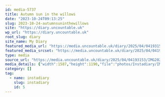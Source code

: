```yaml
---
id: media-5737
title: Autumn sun in the willows
date: "2023-10-24T09:13:25"
slug: 2023-10-24-autumnsuninthewillows
site: "https://diary.uncountable.uk"
wp_url: "https://diary.uncountable.uk"
root_slug: diary
site_name: My Diary
featured_media_url: "https://media.uncountable.uk/diary/2025/04/04193153/IMG20231024101325.webp"
featured_media_srcset: "https://media.uncountable.uk/diary/2025/04/04193153/IMG20231024101325-300x225.webp 300w, https://media.uncountable.uk/diary/2025/04/04193153/IMG20231024101325-1024x768.webp 1024w, https://media.uncountable.uk/diary/2025/04/04193153/IMG20231024101325-150x150.webp 150w, https://media.uncountable.uk/diary/2025/04/04193153/IMG20231024101325-640x480.webp 640w, https://media.uncountable.uk/diary/2025/04/04193153/IMG20231024101325.webp 1587w"
type: media
source_url: "https://media.uncountable.uk/diary/2025/04/04193153/IMG20231024101325.webp"
media_details: {"width":1587,"height":1190,"file":"photos/Instadiary/IMG20231024101325.webp","filesize":138374,"sizes":{"medium":{"file":"IMG20231024101325-300x225.webp","width":300,"height":225,"filesize":30900,"mime_type":"image/webp","source_url":"https://media.uncountable.uk/diary/2025/04/04193153/IMG20231024101325-300x225.webp"},"large":{"file":"IMG20231024101325-1024x768.webp","width":1024,"height":768,"filesize":249032,"mime_type":"image/webp","source_url":"https://media.uncountable.uk/diary/2025/04/04193153/IMG20231024101325-1024x768.webp"},"thumbnail":{"file":"IMG20231024101325-150x150.webp","width":150,"height":150,"filesize":11144,"mime_type":"image/webp","source_url":"https://media.uncountable.uk/diary/2025/04/04193153/IMG20231024101325-150x150.webp"},"mobwidth":{"file":"IMG20231024101325-640x480.webp","width":640,"height":480,"filesize":123542,"mime_type":"image/webp","source_url":"https://media.uncountable.uk/diary/2025/04/04193153/IMG20231024101325-640x480.webp"},"full":{"file":"IMG20231024101325.webp","width":1587,"height":1190,"mime_type":"image/webp","source_url":"https://media.uncountable.uk/diary/2025/04/04193153/IMG20231024101325.webp"}},"image_meta":{"aperture":"0","credit":"","camera":"","caption":"","created_timestamp":"0","copyright":"","focal_length":"0","iso":"0","shutter_speed":"0","title":"","orientation":"0","keywords":[]}}
category: []
tag:
  - name: instadiary
    slug: instadiary
    id: 5
---
```


